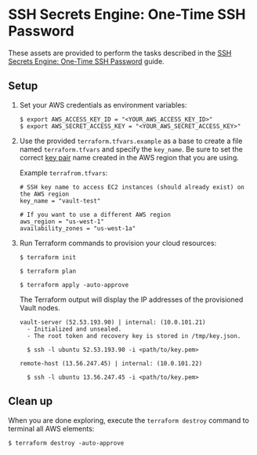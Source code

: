 # SSH Secrets Engine: One-Time SSH Password

These assets are provided to perform the tasks described in the [SSH Secrets Engine: One-Time SSH Password](https://learn.hashicorp.com/vault/security/sm-ssh-otp) guide.

## Setup

1.  Set your AWS credentials as environment variables:

    ```plaintext
    $ export AWS_ACCESS_KEY_ID = "<YOUR_AWS_ACCESS_KEY_ID>"
    $ export AWS_SECRET_ACCESS_KEY = "<YOUR_AWS_SECRET_ACCESS_KEY>"
    ```

1.  Use the provided `terraform.tfvars.example` as a base to create a file named
    `terraform.tfvars` and specify the `key_name`. Be sure to set the correct
    [key
    pair](https://docs.aws.amazon.com/AWSEC2/latest/UserGuide/ec2-key-pairs.html)
    name created in the AWS region that you are using.

    Example `terrafrom.tfvars`:

    ```shell
    # SSH key name to access EC2 instances (should already exist) on the AWS region
    key_name = "vault-test"

    # If you want to use a different AWS region
    aws_region = "us-west-1"
    availability_zones = "us-west-1a"
    ```

1.  Run Terraform commands to provision your cloud resources:

    ```plaintext
    $ terraform init

    $ terraform plan

    $ terraform apply -auto-approve
    ```

    The Terraform output will display the IP addresses of the provisioned Vault nodes.

    ```plaintext
    vault-server (52.53.193.90) | internal: (10.0.101.21)
      - Initialized and unsealed.
      - The root token and recovery key is stored in /tmp/key.json.

      $ ssh -l ubuntu 52.53.193.90 -i <path/to/key.pem>

    remote-host (13.56.247.45) | internal: (10.0.101.22)

      $ ssh -l ubuntu 13.56.247.45 -i <path/to/key.pem>
    ```

## Clean up

When you are done exploring, execute the `terraform destroy` command to terminal all AWS elements:

```plaintext
$ terraform destroy -auto-approve
```
